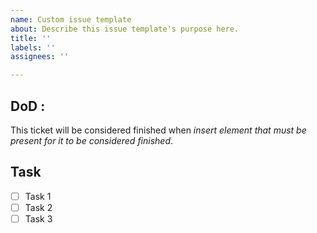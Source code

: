 ```yaml
---
name: Custom issue template
about: Describe this issue template's purpose here.
title: ''
labels: ''
assignees: ''

---
```


## DoD :

This ticket will be considered finished when *insert element that must be present for it to be considered finished*.

## Task
- [ ] Task 1
- [ ] Task 2
- [ ] Task 3
